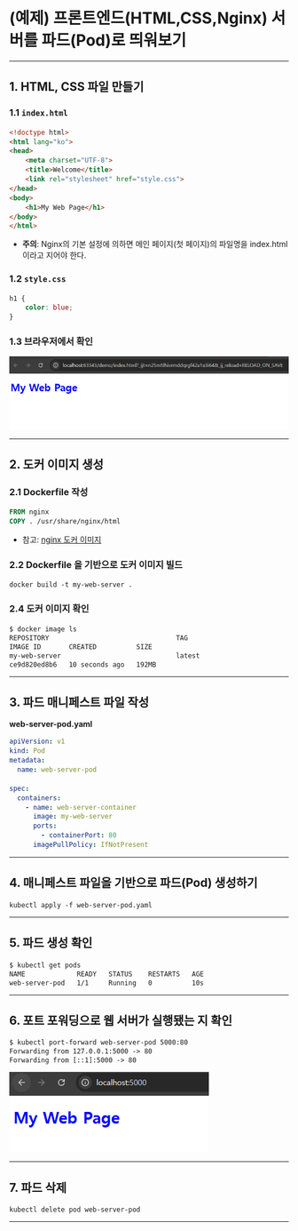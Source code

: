 # (예제) 프론트엔드(HTML,CSS,Nginx) 서버를 파드(Pod)로 띄워보기

---


## 1. HTML, CSS 파일 만들기

### 1.1 `index.html`
```html
<!doctype html>
<html lang="ko">
<head>
    <meta charset="UTF-8">
    <title>Welcome</title>
    <link rel="stylesheet" href="style.css">
</head>
<body>
    <h1>My Web Page</h1>
</body>
</html>
```
- **주의**: Nginx의 기본 설정에 의하면 메인 페이지(첫 페이지)의 파일명을 index.html이라고 지어야 한다.

### 1.2 `style.css`
```css
h1 {
    color: blue;
}
```

### 1.3 브라우저에서 확인
![example-html-pod-1](./imgs/example-html-pod-1.png)

---

## 2. 도커 이미지 생성

### 2.1 Dockerfile 작성
```Dockerfile
FROM nginx
COPY . /usr/share/nginx/html
```
- 참고: [nginx 도커 이미지](https://hub.docker.com/_/nginx)

### 2.2 Dockerfile 을 기반으로 도커 이미지 빌드
```shell
docker build -t my-web-server .
```

### 2.4 도커 이미지 확인
```shell
$ docker image ls
REPOSITORY                                TAG                                                                           IMAGE ID       CREATED          SIZE
my-web-server                             latest                                                                        ce9d820ed8b6   10 seconds ago   192MB  
```

---

## 3. 파드 매니페스트 파일 작성
**web-server-pod.yaml**
```yaml
apiVersion: v1
kind: Pod
metadata:
  name: web-server-pod

spec:
  containers:
    - name: web-server-container
      image: my-web-server
      ports:
        - containerPort: 80
      imagePullPolicy: IfNotPresent
```

---

## 4. 매니페스트 파일을 기반으로 파드(Pod) 생성하기
```shell
kubectl apply -f web-server-pod.yaml
```

---

## 5. 파드 생성 확인
```shell
$ kubectl get pods
NAME             READY   STATUS    RESTARTS   AGE
web-server-pod   1/1     Running   0          10s
```

---

## 6. 포트 포워딩으로 웹 서버가 실행됐는 지 확인
```shell
$ kubectl port-forward web-server-pod 5000:80
Forwarding from 127.0.0.1:5000 -> 80
Forwarding from [::1]:5000 -> 80
```
![example-html-pod-2](./imgs/example-html-pod-2.png)

---

## 7. 파드 삭제
```shell
kubectl delete pod web-server-pod
```

---

